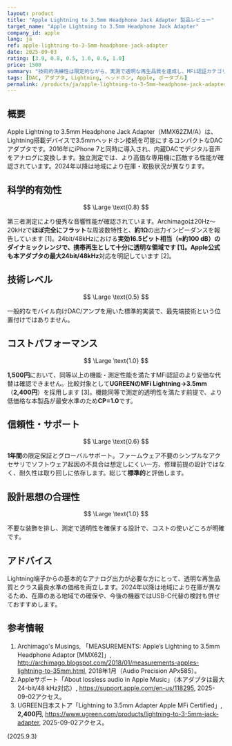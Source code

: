 ```yaml
---
layout: product
title: "Apple Lightning to 3.5mm Headphone Jack Adapter 製品レビュー"
target_name: "Apple Lightning to 3.5mm Headphone Jack Adapter"
company_id: apple
lang: ja
ref: apple-lightning-to-3-5mm-headphone-jack-adapter
date: 2025-09-03
rating: [3.9, 0.8, 0.5, 1.0, 0.6, 1.0]
price: 1500
summary: "技術的洗練性は限定的ながら、実測で透明な再生品質を達成し、MFi認証カテゴリで非常に優れたコストパフォーマンスを示すコンパクトDACアダプタです。"
tags: [DAC, アダプタ, Lightning, ヘッドホン, Apple, ポータブル]
permalink: /products/ja/apple-lightning-to-3-5mm-headphone-jack-adapter/
---
```


## 概要

Apple Lightning to 3.5mm Headphone Jack Adapter（MMX62ZM/A）は、Lightning搭載デバイスで3.5mmヘッドホン接続を可能にするコンパクトなDACアダプタです。2016年にiPhone 7と同時に導入され、内蔵DACでデジタル音声をアナログに変換します。独立測定では、より高価な専用機に匹敵する性能が確認されています。2024年以降は地域により在庫・取扱状況が異なります。

## 科学的有効性

$$ \Large \text{0.8} $$

第三者測定により優秀な音響性能が確認されています。Archimagoは20Hz〜20kHzで**ほぼ完全にフラット**な周波数特性と、**約1Ω**の出力インピーダンスを報告しています [1]。24bit/48kHzにおける**実効16.5ビット相当（≈約100 dB）**のダイナミックレンジで、携帯再生として十分に透明な領域です [1]。Apple公式も本アダプタの**最大24bit/48kHz**対応を明記しています [2]。

## 技術レベル

$$ \Large \text{0.5} $$

一般的なモバイル向けDAC/アンプを用いた標準的実装で、最先端技術という位置付けではありません。

## コストパフォーマンス

$$ \Large \text{1.0} $$

**1,500円**において、同等以上の機能・測定性能を満たすMFi認証のより安価な代替は確認できません。比較対象として**UGREENのMFi Lightning→3.5mm**（**2,400円**）を採用します [3]。機能同等で測定的透明性を満たす前提で、より低価格な本製品が最安水準のため**CP=1.0**です。

## 信頼性・サポート

$$ \Large \text{0.6} $$

**1年間**の限定保証とグローバルサポート。ファームウェア不要のシンプルなアクセサリでソフトウェア起因の不具合は想定しにくい一方、修理前提の設計ではなく、耐久性は取り回しに依存します。総じて**標準的**と評価します。

## 設計思想の合理性

$$ \Large \text{1.0} $$

不要な装飾を排し、測定で透明性を確保する設計で、コストの使いどころが明確です。

## アドバイス

Lightning端子からの基本的なアナログ出力が必要な方にとって、透明な再生品質とクラス最良水準の価格を両立します。2024年以降は地域により在庫が異なるため、在庫のある地域での確保や、今後の機器ではUSB-C代替の検討も併せておすすめします。

## 参考情報

1. Archimago's Musings, 「MEASUREMENTS: Apple’s Lightning to 3.5mm Headphone Adaptor [MMX62]」, http://archimago.blogspot.com/2018/01/measurements-apples-lightning-to-35mm.html, 2018年1月（Audio Precision APx585）。  
2. Appleサポート「About lossless audio in Apple Music」（本アダプタは最大24-bit/48 kHz対応）, https://support.apple.com/en-us/118295, 2025-09-02アクセス。  
3. UGREEN日本ストア「Lightning to 3.5mm Adapter Apple MFi Certified」, **2,400円**, https://www.ugreen.com/products/lightning-to-3-5mm-jack-adapter, 2025-09-02アクセス。

(2025.9.3)

